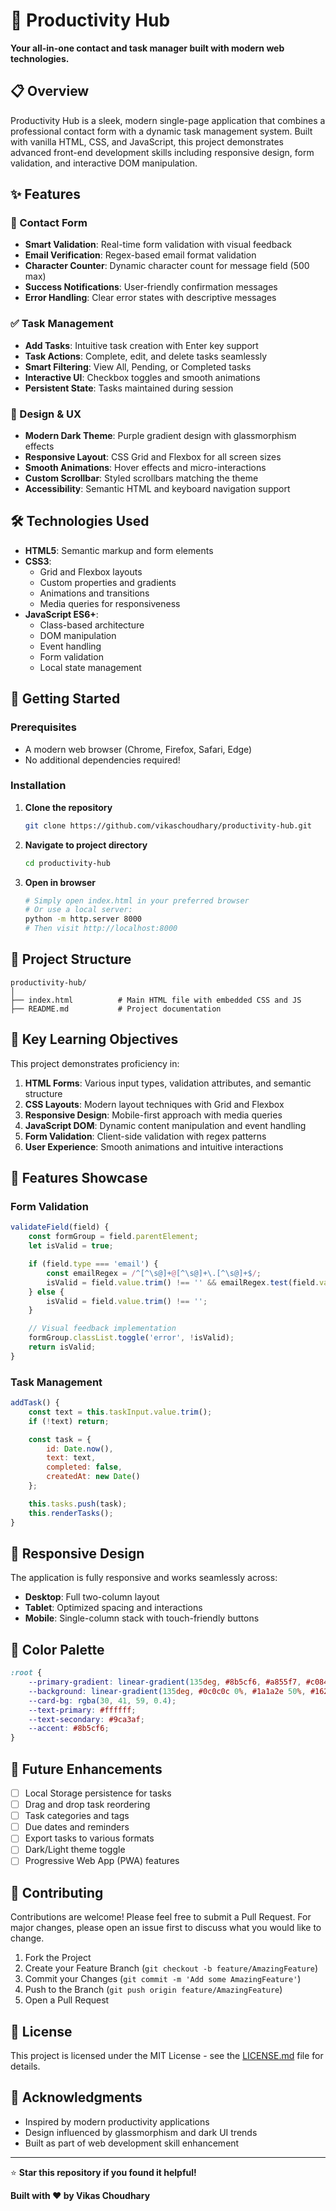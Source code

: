 # 🚀 Productivity Hub

**Your all-in-one contact and task manager built with modern web technologies.**

## 📋 Overview

Productivity Hub is a sleek, modern single-page application that combines a professional contact form with a dynamic task management system. Built with vanilla HTML, CSS, and JavaScript, this project demonstrates advanced front-end development skills including responsive design, form validation, and interactive DOM manipulation.

## ✨ Features

### 📧 Contact Form
- **Smart Validation**: Real-time form validation with visual feedback
- **Email Verification**: Regex-based email format validation
- **Character Counter**: Dynamic character count for message field (500 max)
- **Success Notifications**: User-friendly confirmation messages
- **Error Handling**: Clear error states with descriptive messages

### ✅ Task Management
- **Add Tasks**: Intuitive task creation with Enter key support
- **Task Actions**: Complete, edit, and delete tasks seamlessly
- **Smart Filtering**: View All, Pending, or Completed tasks
- **Interactive UI**: Checkbox toggles and smooth animations
- **Persistent State**: Tasks maintained during session

### 🎨 Design & UX
- **Modern Dark Theme**: Purple gradient design with glassmorphism effects
- **Responsive Layout**: CSS Grid and Flexbox for all screen sizes
- **Smooth Animations**: Hover effects and micro-interactions
- **Custom Scrollbar**: Styled scrollbars matching the theme
- **Accessibility**: Semantic HTML and keyboard navigation support

## 🛠️ Technologies Used

- **HTML5**: Semantic markup and form elements
- **CSS3**: 
  - Grid and Flexbox layouts
  - Custom properties and gradients
  - Animations and transitions
  - Media queries for responsiveness
- **JavaScript ES6+**:
  - Class-based architecture
  - DOM manipulation
  - Event handling
  - Form validation
  - Local state management

## 🚀 Getting Started

### Prerequisites
- A modern web browser (Chrome, Firefox, Safari, Edge)
- No additional dependencies required!

### Installation

1. **Clone the repository**
   ```bash
   git clone https://github.com/vikaschoudhary/productivity-hub.git
   ```

2. **Navigate to project directory**
   ```bash
   cd productivity-hub
   ```

3. **Open in browser**
   ```bash
   # Simply open index.html in your preferred browser
   # Or use a local server:
   python -m http.server 8000
   # Then visit http://localhost:8000
   ```

## 📁 Project Structure

```
productivity-hub/ 
│
├── index.html          # Main HTML file with embedded CSS and JS
├── README.md           # Project documentation

```


## 🎯 Key Learning Objectives

This project demonstrates proficiency in:

1. **HTML Forms**: Various input types, validation attributes, and semantic structure
2. **CSS Layouts**: Modern layout techniques with Grid and Flexbox
3. **Responsive Design**: Mobile-first approach with media queries
4. **JavaScript DOM**: Dynamic content manipulation and event handling
5. **Form Validation**: Client-side validation with regex patterns
6. **User Experience**: Smooth animations and intuitive interactions

## 🌟 Features Showcase

### Form Validation
```javascript
validateField(field) {
    const formGroup = field.parentElement;
    let isValid = true;

    if (field.type === 'email') {
        const emailRegex = /^[^\s@]+@[^\s@]+\.[^\s@]+$/;
        isValid = field.value.trim() !== '' && emailRegex.test(field.value);
    } else {
        isValid = field.value.trim() !== '';
    }

    // Visual feedback implementation
    formGroup.classList.toggle('error', !isValid);
    return isValid;
}
```

### Task Management
```javascript
addTask() {
    const text = this.taskInput.value.trim();
    if (!text) return;

    const task = {
        id: Date.now(),
        text: text,
        completed: false,
        createdAt: new Date()
    };

    this.tasks.push(task);
    this.renderTasks();
}
```

## 📱 Responsive Design

The application is fully responsive and works seamlessly across:
- **Desktop**: Full two-column layout
- **Tablet**: Optimized spacing and interactions
- **Mobile**: Single-column stack with touch-friendly buttons

## 🎨 Color Palette

```css
:root {
    --primary-gradient: linear-gradient(135deg, #8b5cf6, #a855f7, #c084fc);
    --background: linear-gradient(135deg, #0c0c0c 0%, #1a1a2e 50%, #16213e 100%);
    --card-bg: rgba(30, 41, 59, 0.4);
    --text-primary: #ffffff;
    --text-secondary: #9ca3af;
    --accent: #8b5cf6;
}
```

## 🚧 Future Enhancements

- [ ] Local Storage persistence for tasks
- [ ] Drag and drop task reordering
- [ ] Task categories and tags
- [ ] Due dates and reminders
- [ ] Export tasks to various formats
- [ ] Dark/Light theme toggle
- [ ] Progressive Web App (PWA) features

## 🤝 Contributing

Contributions are welcome! Please feel free to submit a Pull Request. For major changes, please open an issue first to discuss what you would like to change.

1. Fork the Project
2. Create your Feature Branch (`git checkout -b feature/AmazingFeature`)
3. Commit your Changes (`git commit -m 'Add some AmazingFeature'`)
4. Push to the Branch (`git push origin feature/AmazingFeature`)
5. Open a Pull Request

## 📄 License

This project is licensed under the MIT License - see the [LICENSE.md](LICENSE.md) file for details.

## 🙏 Acknowledgments

- Inspired by modern productivity applications
- Design influenced by glassmorphism and dark UI trends
- Built as part of web development skill enhancement

---

⭐ **Star this repository if you found it helpful!**

**Built with ❤️ by Vikas Choudhary**
